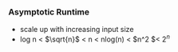 ### Asymptotic Runtime
- scale up with increasing input size
- log n < $\sqrt{n}$ < n < nlog(n) < $n^2 $< $2^n$
